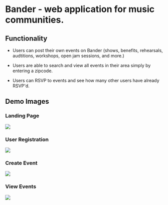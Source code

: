 # Bander - web application for music communities.

## Functionality

 - Users can post their own events on Bander (shows, benefits, rehearsals, audtitions, workshops, open jam sessions, and more.)
 
 - Users are able to search and view all events in their area simply by entering a zipcode. 
 
 - Users can RSVP to events and see how many other users have already RSVP'd. 
 
 ## Demo Images
 ### Landing Page
 ![](/wwwroot/images/LandingPage.png)
 ### User Registration
 ![](/wwwroot/images/UserReg.png)
  ### Create Event
  ![](/wwwroot/images/CreateEvent.png)
   ### View Events
   ![](/wwwroot/images/ViewEvents.png)
